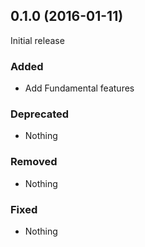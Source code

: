## 0.1.0 (2016-01-11)

Initial release

### Added

- Add Fundamental features

### Deprecated

- Nothing

### Removed

- Nothing

### Fixed

- Nothing
